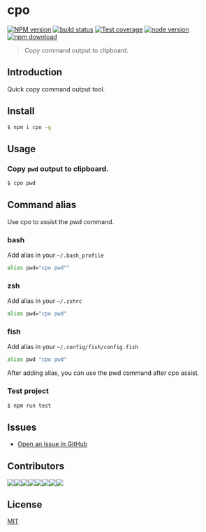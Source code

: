 # cpo

[![NPM version][npm-image]][npm-url]
[![build status][travis-image]][travis-url]
[![Test coverage][codecov-image]][codecov-url]
[![node version][node-image]][node-url]
[![npm download][download-image]][download-url]

[npm-image]: https://img.shields.io/npm/v/cpo.svg?style=flat-square&logo=npm
[npm-url]: https://npmjs.org/package/cpo
[travis-image]: https://img.shields.io/travis/ant-ife/cpo.svg?style=flat-square&logo=travis
[travis-url]: https://travis-ci.org/gaius-qi/cpo
[codecov-image]: https://img.shields.io/codecov/c/github/gaius-qi/cpo.svg?style=flat-square&logo=javascript
[codecov-url]: https://codecov.io/gh/gaius-qi/cpo
[node-image]: https://img.shields.io/badge/node.js-%3E=_8-green.svg?style=flat-square&logo=node.js
[node-url]: http://nodejs.org/download/
[download-image]: https://img.shields.io/npm/dm/cpo.svg?style=flat-square&logo=npm
[download-url]: https://npmjs.org/package/cpo

> Copy command output to clipboard.

## Introduction

Quick copy command output tool.

## Install

```bash
$ npm i cpo -g
```
## Usage

### Copy `pwd` output to clipboard.

```bash
$ cpo pwd
```

## Command alias

Use cpo to assist the pwd command.

### bash

Add alias in your `~/.bash_profile`

```bash
alias pwd="cpo pwd""
```

### zsh

Add alias in your `~/.zshrc`

```bash
alias pwd="cpo pwd"
```

### fish

Add alias in your `~/.config/fish/config.fish`

```bash
alias pwd "cpo pwd"
```

After adding alias, you can use the pwd command after cpo assist.



### Test project

```bash
$ npm run test
```

## Issues

- [Open an issue in GitHub](https://github.com/gaius-qi/cpo/issues)

## Contributors

[![](https://sourcerer.io/fame/gaius-qi/gaius-qi/cpo/images/0)](https://sourcerer.io/fame/gaius-qi/gaius-qi/cpo/links/0)[![](https://sourcerer.io/fame/gaius-qi/gaius-qi/cpo/images/1)](https://sourcerer.io/fame/gaius-qi/gaius-qi/cpo/links/1)[![](https://sourcerer.io/fame/gaius-qi/gaius-qi/cpo/images/2)](https://sourcerer.io/fame/gaius-qi/gaius-qi/cpo/links/2)[![](https://sourcerer.io/fame/gaius-qi/gaius-qi/cpo/images/3)](https://sourcerer.io/fame/gaius-qi/gaius-qi/cpo/links/3)[![](https://sourcerer.io/fame/gaius-qi/gaius-qi/cpo/images/4)](https://sourcerer.io/fame/gaius-qi/gaius-qi/cpo/links/4)[![](https://sourcerer.io/fame/gaius-qi/gaius-qi/cpo/images/5)](https://sourcerer.io/fame/gaius-qi/gaius-qi/cpo/links/5)[![](https://sourcerer.io/fame/gaius-qi/gaius-qi/cpo/images/6)](https://sourcerer.io/fame/gaius-qi/gaius-qi/cpo/links/6)[![](https://sourcerer.io/fame/gaius-qi/gaius-qi/cpo/images/7)](https://sourcerer.io/fame/gaius-qi/gaius-qi/cpo/links/7)

## License

[MIT](http://opensource.org/licenses/MIT)
